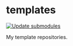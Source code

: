 # templates

[![Update submodules](https://github.com/ymmmtym/templates/actions/workflows/update_submodules.yml/badge.svg)](https://github.com/ymmmtym/templates/actions/workflows/update_submodules.yml)

My template repositories.

